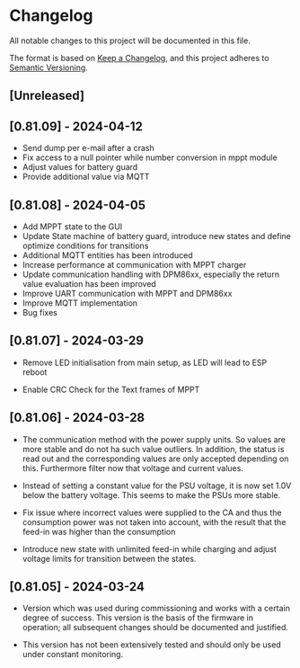 # Changelog

All notable changes to this project will be documented in this file.

The format is based on [Keep a Changelog],
and this project adheres to [Semantic Versioning].

## [Unreleased]

## [0.81.09] - 2024-04-12

- Send dump per e-mail after a crash
- Fix access to a null pointer while number conversion in mppt module
- Adjust values for battery guard
- Provide additional value via MQTT

## [0.81.08] - 2024-04-05

- Add MPPT state to the GUI
- Update State machine of battery guard, introduce new states and define optimize conditions for transitions
- Additional MQTT entities has been introduced
- Increase performance at communication with MPPT charger
- Update communication handling with DPM86xx, especially the return value evaluation has been improved
- Improve UART communication with MPPT and DPM86xx
- Improve MQTT implementation
- Bug fixes

## [0.81.07] - 2024-03-29

- Remove LED initialisation from main setup, as LED will lead to ESP reboot

- Enable CRC Check for the Text frames of MPPT

## [0.81.06] - 2024-03-28

- The communication method with the power supply units. So values are more stable and do not ha such value outliers.
  In addition, the status is read out and the corresponding values are only accepted depending on this.
  Furthermore filter now that voltage and current values.

- Instead of setting a constant value for the PSU voltage, it is now set 1.0V below the battery voltage.
  This seems to make the PSUs more stable.

- Fix issue where incorrect values were supplied to the CA and thus the consumption power was not taken into account,
  with the result that the feed-in was higher than the consumption

- Introduce new state with unlimited feed-in while charging and adjust voltage limits for transition between the states.

## [0.81.05] - 2024-03-24

- Version which was used during commissioning and works with a certain degree of success.
  This version is the basis of the firmware in operation; all subsequent changes should be documented and justified.

- This version has not been extensively tested and should only be used under constant monitoring.

<!-- Links -->

[keep a changelog]: https://keepachangelog.com/en/1.0.0/
[semantic versioning]: https://semver.org/spec/v2.0.0.html

<!-- Versions -->
